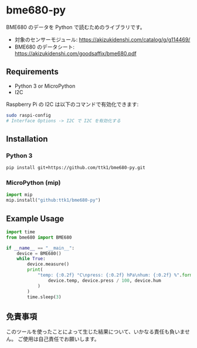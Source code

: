# bme680-py

BME680 のデータを Python で読むためのライブラリです。

* 対象のセンサーモジュール: https://akizukidenshi.com/catalog/g/g114469/
* BME680 のデータシート: https://akizukidenshi.com/goodsaffix/bme680.pdf

## Requirements

* Python 3 or MicroPython
* I2C

Raspberry Pi の I2C は以下のコマンドで有効化できます:

```sh
sudo raspi-config
# Interface Options -> I2C で I2C を有効化する
```

## Installation

### Python 3

```sh
pip install git+https://github.com/ttk1/bme680-py.git
```

### MicroPython (mip)

```py
import mip
mip.install("github:ttk1/bme680-py")
```

## Example Usage

```py
import time
from bme680 import BME680

if __name__ == "__main__":
    device = BME680()
    while True:
        device.measure()
        print(
            "temp: {:0.2f} °C\npress: {:0.2f} hPa\nhum: {:0.2f} %".format(
                device.temp, device.press / 100, device.hum
            )
        )
        time.sleep(3)
```

## 免責事項

このツールを使ったことによって生じた結果について、いかなる責任も負いません。
ご使用は自己責任でお願いします。
